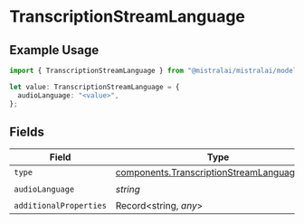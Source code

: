 # TranscriptionStreamLanguage

## Example Usage

```typescript
import { TranscriptionStreamLanguage } from "@mistralai/mistralai/models/components";

let value: TranscriptionStreamLanguage = {
  audioLanguage: "<value>",
};
```

## Fields

| Field                                                                                                    | Type                                                                                                     | Required                                                                                                 | Description                                                                                              |
| -------------------------------------------------------------------------------------------------------- | -------------------------------------------------------------------------------------------------------- | -------------------------------------------------------------------------------------------------------- | -------------------------------------------------------------------------------------------------------- |
| `type`                                                                                                   | [components.TranscriptionStreamLanguageType](../../models/components/transcriptionstreamlanguagetype.md) | :heavy_minus_sign:                                                                                       | N/A                                                                                                      |
| `audioLanguage`                                                                                          | *string*                                                                                                 | :heavy_check_mark:                                                                                       | N/A                                                                                                      |
| `additionalProperties`                                                                                   | Record<string, *any*>                                                                                    | :heavy_minus_sign:                                                                                       | N/A                                                                                                      |